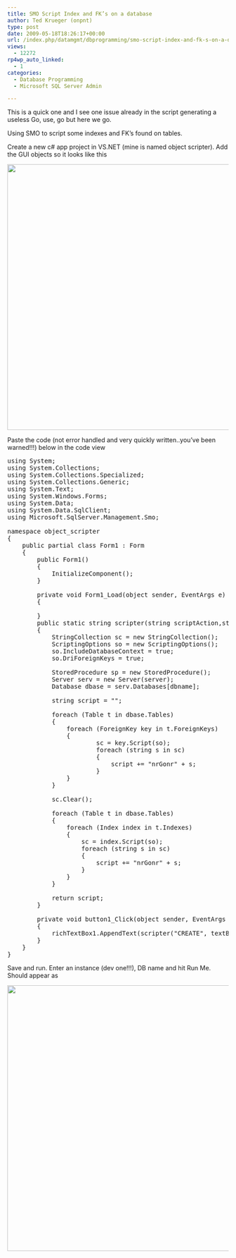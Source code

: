 ```yaml
---
title: SMO Script Index and FK’s on a database
author: Ted Krueger (onpnt)
type: post
date: 2009-05-18T18:26:17+00:00
url: /index.php/datamgmt/dbprogramming/smo-script-index-and-fk-s-on-a-database/
views:
  - 12272
rp4wp_auto_linked:
  - 1
categories:
  - Database Programming
  - Microsoft SQL Server Admin

---
```

This is a quick one and I see one issue already in the script generating a useless Go, use, go but here we go.

Using SMO to script some indexes and FK&#8217;s found on tables.

Create a new c# app project in VS.NET (mine is named object scripter). Add the GUI objects so it looks like this

<div class="image_block">
  <img src="/wp-content/uploads/blogs/DataMgmt//smo_1.gif" alt="" title="" width="770" height="603" />
</div>

Paste the code (not error handled and very quickly written..you&#8217;ve been warned!!!) below in the code view

<pre>using System;
using System.Collections;
using System.Collections.Specialized;
using System.Collections.Generic;
using System.Text;
using System.Windows.Forms;
using System.Data;
using System.Data.SqlClient;
using Microsoft.SqlServer.Management.Smo;

namespace object_scripter
{
    public partial class Form1 : Form
    {
        public Form1()
        {
            InitializeComponent();
        }

        private void Form1_Load(object sender, EventArgs e)
        {
            
        }
        public static string scripter(string scriptAction,string server, string dbname)
        {
            StringCollection sc = new StringCollection();
            ScriptingOptions so = new ScriptingOptions();
            so.IncludeDatabaseContext = true;
            so.DriForeignKeys = true;

            StoredProcedure sp = new StoredProcedure();
            Server serv = new Server(server);
            Database dbase = serv.Databases[dbname];

            string script = "";

            foreach (Table t in dbase.Tables)
            {
                foreach (ForeignKey key in t.ForeignKeys) 
                {
                        sc = key.Script(so);
                        foreach (string s in sc)
                        {
                            script += "nrGonr" + s;
                        }
                }
            }

            sc.Clear();

            foreach (Table t in dbase.Tables)
            {
                foreach (Index index in t.Indexes)
                {
                    sc = index.Script(so);
                    foreach (string s in sc)
                    {
                        script += "nrGonr" + s;
                    }
                }
            }

            return script;
        }

        private void button1_Click(object sender, EventArgs e)
        {
            richTextBox1.AppendText(scripter("CREATE", textBox1.Text, textBox2.Text));
        }
    }
}</pre>

Save and run. Enter an instance (dev one!!!), DB name and hit Run Me. Should appear as

<div class="image_block">
  <img src="/wp-content/uploads/blogs/DataMgmt//smo_2.gif" alt="" title="" width="770" height="603" />
</div>
